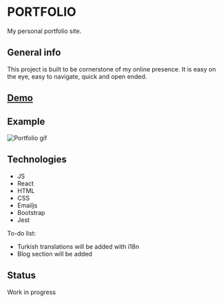 # PORTFOLIO

My personal portfolio site.

## General info
This project is built to be cornerstone of my online presence. It is easy on the eye, easy to navigate, quick and open ended. 

## [Demo](http://wwww.tarkanmansuroglu.com)
## Example
![Portfolio gif](https://media1.giphy.com/media/RluNMwEnBdSEAz6Ftz/giphy.gif)

## Technologies
* JS
* React
* HTML
* CSS
* Emailjs
* Bootstrap
* Jest

To-do list:
* Turkish translations will be added with i18n
* Blog section will be added

## Status
Work in progress
